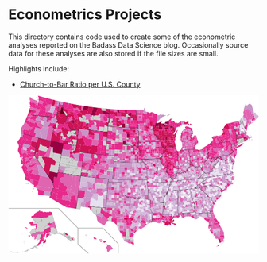 # Econometrics Projects

This directory contains code used to create some of the econometric analyses reported on the Badass Data Science blog. Occasionally source data for these analyses are also stored if the file sizes are small.  

Highlights include:

* [Church-to-Bar Ratio per U.S. County](church_to_bar_ratio)

!["CBR"](church_to_bar_ratio/church_to_bar_ratio_by_US_county_LATEST.png)
